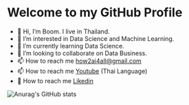 # Welcome to my GitHub Profile

- 👋 Hi, I’m Boom. I live in Thailand.
- 👀 I’m interested in Data Science and Machine Learning.
- 🌱 I’m currently learning Data Science.
- 💞️ I’m looking to collaborate on Data Business. 
- 📫 How to reach me how2ai4all@gmail.com
- 📫 How to reach me [Youtube](https://www.youtube.com/channel/UCSwp5Hdj73K9-RcXJQrWndA) (Thai Language)
- 👋 How to reach me [Likedin](https://www.linkedin.com/in/varanchai-yingkhamnueng-002027195/)

![Anurag's GitHub stats](https://github-readme-stats.vercel.app/api?username=how2ai4all&show_icons=true)
<!---
how2ai4all/how2ai4all is a ✨ special ✨ repository because its `README.md` (this file) appears on your GitHub profile.
You can click the Preview link to take a look at your changes.
--->
